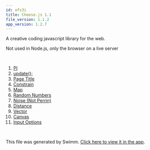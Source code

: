 ```yaml
---
id: ofs3i
title: Cheese.js 1.1
file_version: 1.1.2
app_version: 1.2.7
---
```


<!-- Intro - Do not remove this comment -->
A creative coding javascript library for the web.

Not used in Node.js, only the browser on a live server

<br/>

<!-- Steps - Do not remove this comment -->
1. [PI](pi.mnepc.sw.md)
2. [update();](update.hmdgp.sw.md)
3. [Page Title](page-title.rsi0q.sw.md)
4. [Constrain](constrain.9qykw.sw.md)
5. [Map](map.juged.sw.md)
6. [Random Numbers](random-numbers.zryde.sw.md)
7. [Noise (Not Perrin)](noise-not-perrin.uco9p.sw.md)
8. [Distance](distance.ks0e0.sw.md)
9. [Vector](vector.pj253.sw.md)
10. [Canvas](canvas.3pjph.sw.md)
11. [Input Options](input-options.dhr0e.sw.md)


<br/>

This file was generated by Swimm. [Click here to view it in the app](https://app.swimm.io/repos/Z2l0aHViJTNBJTNBQ2hlZXNlLmpzLTEuMSUzQSUzQUpNSDMxNw==/playlists/ofs3i).
